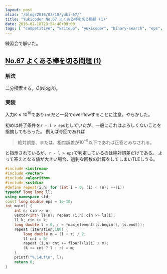 ```yaml
---
layout: post
alias: "/blog/2016/02/18/yuki-67/"
title: "Yukicoder No.67 よくある棒を切る問題 (1)"
date: 2016-02-18T23:54:40+09:00
tags: [ "competitive", "writeup", "yukicoder", "binary-search", "eps", "error" ]
---
```


練習会で解いた。

## [No.67 よくある棒を切る問題 (1)](http://yukicoder.me/problems/145)

### 解法

二分探索する。$O(N \log K)$。

### 実装

入力$K \le 10^{10}$であり`int`だと一発でoverflowすることに注意。やらかした。

初めは終了条件を`r - l > eps`としていたが、一般にこれはよろしくないことを指摘してもらった。
例えば今回であれば

>   絶対誤差、または、相対誤差が$10^{−9}$以下であれば正答とみなされる。

と指示されているが、`r - l > eps`で判定しているのは絶対誤差だけである。
よって答えとなる値が大きい場合、過剰な回数の計算をしてしまいTLEしうる。

``` c++
#include <iostream>
#include <vector>
#include <algorithm>
#include <cstdio>
#define repeat(i,n) for (int i = 0; (i) < (n); ++(i))
typedef long long ll;
using namespace std;
const long double eps = 1e-10;
int main() {
    int n; cin >> n;
    vector<int> ls(n); repeat (i,n) cin >> ls[i];
    ll k; cin >> k;
    long double l = 0, r = *max_element(ls.begin(), ls.end());
    repeat (iteration,100) {
        long double m = (l + r) / 2;
        ll cnt = 0;
        repeat (i,n) cnt += floorl(ls[i] / m);
        (k <= cnt ? l : r) = m;
    }
    printf("%.14Lf\n", l);
    return 0;
}
```
